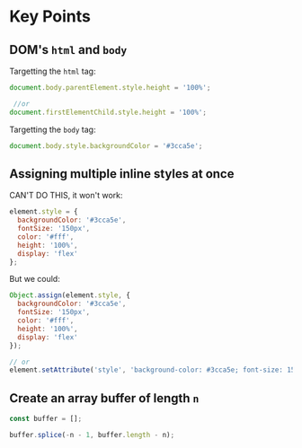 # Key Points

## DOM's `html` and `body`

Targetting the `html` tag:

```js
document.body.parentElement.style.height = '100%';

 //or
document.firstElementChild.style.height = '100%';
```

Targetting the `body` tag:

```js
document.body.style.backgroundColor = '#3cca5e';
```

## Assigning multiple inline styles at once

CAN'T DO THIS, it won't work:

```js
element.style = {
  backgroundColor: '#3cca5e',
  fontSize: '150px',
  color: '#fff',
  height: '100%',
  display: 'flex'
};
```

But we could:

```js
Object.assign(element.style, {
  backgroundColor: '#3cca5e',
  fontSize: '150px',
  color: '#fff',
  height: '100%',
  display: 'flex'
});

// or
element.setAttribute('style', 'background-color: #3cca5e; font-size: 150px; ...');
```

## Create an array buffer of length `n`

```js
const buffer = [];

buffer.splice(-n - 1, buffer.length - n);
```
